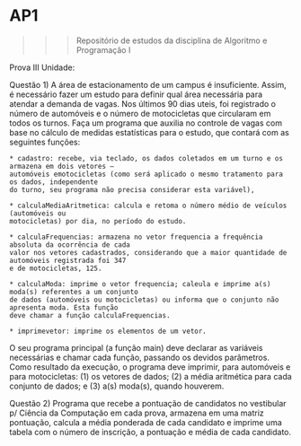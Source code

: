 # AP1
>>> Repositório de estudos da disciplina de Algoritmo e Programação I

Prova III Unidade: 

Questão 1) A área de estacionamento de um campus é insuficiente. Assim, é necessário fazer um estudo para definir qual área necessária para atendar a demanda de vagas. Nos últimos 90 dias uteis, foi registrado o número de automóveis e o número de motocicletas que circularam em todos os turnos. Faça um programa que auxilia no controle de vagas com base no cálculo de medidas estatísticas para o estudo, que contará com as seguintes funções:

    * cadastro: recebe, via teclado, os dados coletados em um turno e os armazena em dois vetores —
    automóveis emotocicletas (como será aplicado o mesmo tratamento para os dados, independente
    do turno, seu programa não precisa considerar esta variável),
    
    * calculaMediaAritmetica: calcula e retoma o número médio de veículos (automóveis ou
    motocicletas) por dia, no período do estudo.
    
    * calculaFrequencias: armazena no vetor frequencia a frequência absoluta da ocorrência de cada
    valor nos vetores cadastrados, considerando que a maior quantidade de automóveis registrada foi 347
    e de motocicletas, 125.
    
    * calculaModa: imprime o vetor frequencia; caleula e imprime a(s) moda(s) referentes a um conjunto
    de dados (automóveis ou motocicletas) ou informa que o conjunto não apresenta moda. Esta função
    deve chamar a função calculaFrequencias.
    
    * imprimevetor: imprime os elementos de um vetor.
    
O seu programa principal (a função main) deve declarar as variáveis necessárias e chamar cada função, passando os devidos parâmetros. Como resultado da execução, o programa deve imprimir, para automóveis e para motocicletas: (1) os vetores de dados; (2) a média aritmética para cada conjunto de dados; e (3) a(s) moda(s), quando houverem.

Questão 2) Programa que recebe a pontuação de candidatos no vestibular p/ Ciência da Computação em cada prova, armazena em uma matriz
pontuação, calcula a média ponderada de cada candidato e imprime uma tabela com o número de inscrição, a pontuação e média de cada candidato.
